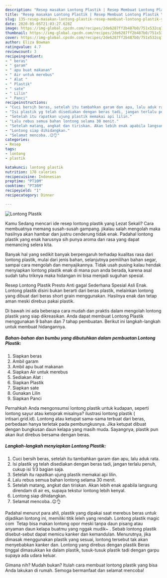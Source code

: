 ```yaml
---
description: "Resep masakan Lontong Plastik | Resep Membuat Lontong Plastik Yang Lezat Sekali"
title: "Resep masakan Lontong Plastik | Resep Membuat Lontong Plastik Yang Lezat Sekali"
slug: 135-resep-masakan-lontong-plastik-resep-membuat-lontong-plastik-yang-lezat-sekali
date: 2020-05-05T21:03:27.628Z
image: https://img-global.cpcdn.com/recipes/2de6287ff2b487b0/751x532cq70/lontong-plastik-foto-resep-utama.jpg
thumbnail: https://img-global.cpcdn.com/recipes/2de6287ff2b487b0/751x532cq70/lontong-plastik-foto-resep-utama.jpg
cover: https://img-global.cpcdn.com/recipes/2de6287ff2b487b0/751x532cq70/lontong-plastik-foto-resep-utama.jpg
author: Eliza Bowman
ratingvalue: 4.7
reviewcount: 3
recipeingredient:
- " beras"
- " garam"
- " apu buat makanan"
- " Air untuk merebus"
- " Alat "
- " Plastik"
- " sate"
- " Lilin"
- " Panci"
recipeinstructions:
- "Cuci bersih beras, setelah itu tambahkan garam dan apu, lalu aduk rata."
- "Isi plastik yg telah disediakan dengan beras tadi, jangan terlalu penuh, cukup isi 1/3 bagian saja."
- "Setelah itu rapatkan ujung plastik memakai api lilin."
- "Lalu rebus semua bahan lontong selama 30 menit."
- "Setelah matang, angkat dan tiriskan. Akan lebih enak apabila langsung direndam di air es, supaya tekstur lontong lebih kenyal."
- "Lontong siap dihidangkan."
- "Selamat mencoba..😉👌"
categories:
- Resep
tags:
- lontong
- plastik

katakunci: lontong plastik 
nutrition: 178 calories
recipecuisine: Indonesian
preptime: "PT10M"
cooktime: "PT36M"
recipeyield: "1"
recipecategory: Dinner

---
```



![Lontong Plastik](https://img-global.cpcdn.com/recipes/2de6287ff2b487b0/751x532cq70/lontong-plastik-foto-resep-utama.jpg)

Kamu Sedang mencari ide resep lontong plastik yang Lezat Sekali? Cara membuatnya memang susah-susah gampang. jikalau salah mengolah maka hasilnya akan hambar dan justru cenderung tidak enak. Padahal lontong plastik yang enak harusnya sih punya aroma dan rasa yang dapat memancing selera kita.

Banyak hal yang sedikit banyak berpengaruh terhadap kualitas rasa dari lontong plastik, mulai dari jenis bahan, selanjutnya pemilihan bahan segar, sampai cara mengolah dan menyajikannya. Tidak usah pusing kalau hendak menyiapkan lontong plastik enak di mana pun anda berada, karena asal sudah tahu triknya maka hidangan ini bisa menjadi suguhan spesial.

Resep Lontong Plastik Presto Anti gagal Sederhana Spesial Asli Enak. Lontong plastik disini bukan berarti dari beras plastik, melainkan lontong yang dibuat dari beras short grain menggunakan. Hasilnya enak dan tetap aman meski direbus pakai plastik.


Di bawah ini ada beberapa cara mudah dan praktis dalam mengolah lontong plastik yang siap dikreasikan. Anda dapat membuat Lontong Plastik menggunakan 9 bahan dan 7 tahap pembuatan. Berikut ini langkah-langkah untuk membuat hidangannya.

<!--inarticleads1-->

##### Bahan-bahan dan bumbu yang dibutuhkan dalam pembuatan Lontong Plastik:

1. Siapkan  beras
1. Ambil  garam
1. Ambil  apu buat makanan
1. Siapkan  Air untuk merebus
1. Sediakan  Alat :
1. Siapkan  Plastik
1. Siapkan  sate
1. Gunakan  Lilin
1. Siapkan  Panci


Pernahkah Anda mengonsumsi lontong plastik untuk kudapan, seperti lontong sayur atau ketoprak misalnya? ilustrasi lontong plastik ( intisari.grid.id). Lontong atau ketupat sama-sama terbuat dari beras, perbedaan hanya terletak pada pembungkusnya. Jika ketupat dibuat dengan bungkusan daun kelapa yang masih muda. Sayangnya, plastik pun akan ikut direbus bersama dengan beras. 

<!--inarticleads2-->

##### Langkah-langkah menyiapkan Lontong Plastik:

1. Cuci bersih beras, setelah itu tambahkan garam dan apu, lalu aduk rata.
1. Isi plastik yg telah disediakan dengan beras tadi, jangan terlalu penuh, cukup isi 1/3 bagian saja.
1. Setelah itu rapatkan ujung plastik memakai api lilin.
1. Lalu rebus semua bahan lontong selama 30 menit.
1. Setelah matang, angkat dan tiriskan. Akan lebih enak apabila langsung direndam di air es, supaya tekstur lontong lebih kenyal.
1. Lontong siap dihidangkan.
1. Selamat mencoba..😉👌


Padahal menurut para ahli, plastik yang dipakai saat merebus beras untuk dijadikan lontong ini, memiliki titik leleh yang rendah. Lontong plastik magic com ‍ Tetap bisa makan lontong opor meski tanpa daun pisang atau anyaman daun kelapa buatmu yang nggak mudik~ ‍. Sebab lontong plastik disebut-sebut dapat memicu kanker dan kemandulan. Menurutnya, jika dimasak menggunakan plastik yang sesuai, lontong tersebut tak akan menyebabkan kanker dan. Lontong yang direbus dengan plastik Beras tinggal dimasukkan ke dalam plastik, tusuk-tusuk plastik tadi dengan garpu supaya ada udara keluar. 

Gimana nih? Mudah bukan? Itulah cara membuat lontong plastik yang bisa Anda lakukan di rumah. Semoga bermanfaat dan selamat mencoba!
